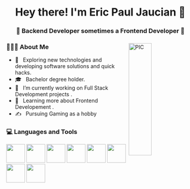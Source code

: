 <h1 align="center">Hey there! I'm Eric Paul Jaucian 👋 </h1>
<h3 align="center">🚀 Backend Developer sometimes a Frontend Developer  🚀</h3>
<div>
 <img src="https://media.giphy.com/media/qgQUggAC3Pfv687qPC/giphy.gif" width = "35%" align="right" alt="PIC" height="300px" />
<div align="left"> 
  <h3> 👨🏻‍💻 About Me </h3>

  - 🤔 &nbsp; Exploring new technologies and developing software solutions and quick hacks.
  - 🎓 &nbsp; Bachelor degree holder.
  - 💼 &nbsp; I’m currently working on Full Stack Development projects .
  - 🌱 &nbsp; Learning more about Frontend Developement  .
  - ✍️ &nbsp; Pursuing Gaming as a hobby
 
</div> 
</div>

<div>
  <h3> 💻 Languages and Tools </h3>
  <p>
 <img src="https://media3.giphy.com/media/ln7z2eWriiQAllfVcn/200w.webp" width="50"/>
   <img src="https://i.giphy.com/media/LMt9638dO8dftAjtco/200.webp"   width="50"/>
   <img src="https://i.giphy.com/media/eNAsjO55tPbgaor7ma/200w.webp" width="50"/>
   <img src="https://i.giphy.com/media/IdyAQJVN2kVPNUrojM/200.webp" width="50"/>
   <img src="https://media3.giphy.com/media/kdFc8fubgS31b8DsVu/giphy.webp" width="50"/>
   <img src="https://media.giphy.com/media/kH1DBkPNyZPOk0BxrM/giphy.gif" width="50"/>
   <img src="https://w7.pngwing.com/pngs/779/126/png-transparent-php-laravel-computer-icons-application-programming-interface-zabbix-php-logo-text-logo-programming-language-thumbnail.png" width="50"/>
   <img src="https://www.freepnglogos.com/uploads/logo-mysql-png/logo-mysql-mysql-logo-png-images-are-download-crazypng-21.png" width="50"/>
    
  <p>
</div> 

